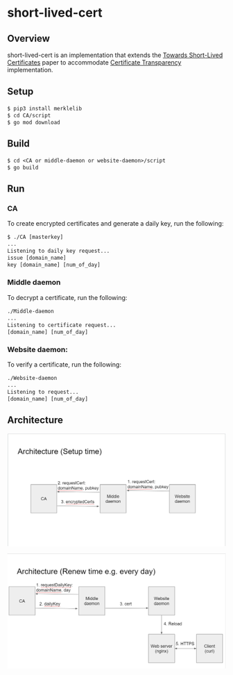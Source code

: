 # short-lived-cert

## Overview

short-lived-cert is an implementation that extends the [Towards Short-Lived Certificates](https://www.ieee-security.org/TC/W2SP/2012/papers/w2sp12-final9.pdf) paper to accommodate [Certificate Transparency](https://certificate.transparency.dev/) implementation.

## Setup

```
$ pip3 install merklelib
$ cd CA/script
$ go mod download
```

## Build

```
$ cd <CA or middle-daemon or website-daemon>/script
$ go build
```

## Run

### CA

To create encrypted certificates and generate a daily key, run the following:

```
$ ./CA [masterkey] 
...
Listening to daily key request...
issue [domain_name]
key [domain_name] [num_of_day]
```

### Middle daemon

To decrypt a certificate, run the following:

```
./Middle-daemon
...
Listening to certificate request...
[domain_name] [num_of_day]
```

### Website daemon: 

To verify a certificate, run the following:

```
./Website-daemon
...
Listening to request...
[domain_name] [num_of_day]
```

## Architecture

![Setup time architecture](docs/images/setup_time_architecture.PNG)

![Renew time architecture](docs/images/renew_time_architecture.PNG)
